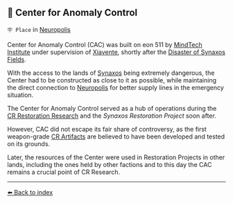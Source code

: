 ## 🏢 Center for Anomaly Control

`🪧 Place` in [Neuropolis](https://zeithalt.github.io/r/neuropolis.html)

Center for Anomaly Control (CAC) was built on eon 511 by [MindTech Institute](https://zeithalt.github.io/r/mindtech_institute.html) under supervision of [Xiavente](https://zeithalt.github.io/r/xiavente.html), shortly after the [Disaster of Synaxos Fields](https://zeithalt.github.io/t/#eon0508).

With the access to the lands of [Synaxos](https://zeithalt.github.io/r/synaxos_fields.html) being extremely dangerous, the Center had to be constructed as close to it as possible, while maintaining the direct connection to [Neuropolis](https://zeithalt.github.io/r/neuropolis.html) for better supply lines in the emergency situation.

The Center for Anomaly Control served as a hub of operations during the [CR Restoration Research](https://zeithalt.github.io/r/cr_restoration_project.html) and the _Synaxos Restoration Project_ soon after.

However, CAC did not escape its fair share of controversy, as the first weapon-grade [CR Artifacts](https://zeithalt.github.io/r/cr_artefacts.html) are believed to have been developed and tested on its grounds.

Later, the resources of the Center were used in Restoration Projects in other lands, including the ones held by other factions and to this day the CAC remains a crucial point of CR Research.


----------
[⬅️ Back to index](/index.md#0330_s)